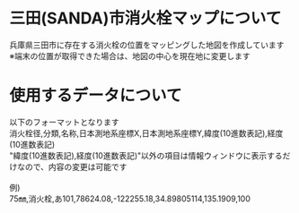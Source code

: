 # 三田(SANDA)市消火栓マップについて
兵庫県三田市に存在する消火栓の位置をマッピングした地図を作成しています<br>
※端末の位置が取得できた場合は、地図の中心を現在地に変更します

# 使用するデータについて
以下のフォーマットとなります<br>
消火栓径,分類,名称,日本測地系座標X,日本測地系座標Y,緯度(10進数表記),経度(10進数表記)<br>
"緯度(10進数表記),経度(10進数表記)"以外の項目は情報ウィンドウに表示するだけなので、内容の変更は可能です<br>
<br>
例)<br>
75㎜,消火栓,あ101,78624.08,-122255.18,34.89805114,135.1909,100
